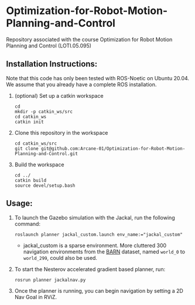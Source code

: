 # Optimization-for-Robot-Motion-Planning-and-Control
Repository associated with the course Optimization for Robot Motion Planning and Control (LOTI.05.095)

## Installation Instructions:

Note that this code has only been tested with ROS-Noetic on Ubuntu 20.04. We assume that you already have a complete ROS installation.

1. (optional) Set up a catkin workspace

	```
	cd
	mkdir -p catkin_ws/src
	cd catkin_ws
	catkin init
	```

2. Clone this repository in the workspace 

	```
	cd catkin_ws/src
	git clone git@github.com:Arcane-01/Optimization-for-Robot-Motion-Planning-and-Control.git
	```

3. Build the workspace

	```
	cd ../
	catkin build
	source devel/setup.bash
	```
## Usage: 

1. To launch the Gazebo simulation with the Jackal, run the following command:

	```
	roslaunch planner jackal_custom.launch env_name:="jackal_custom"
	```
	* jackal_custom is a sparse environment. More cluttered 300 navigation environments from the [BARN](https://cs.gmu.edu/~xiao/Research/BARN/BARN.html) dataset, named `world_0` to `world_299`, could also be used.

2. To start the Nesterov accelerated gradient based planner, run:
	```
	rosrun planner jackalnav.py
	```
	
3. Once the planner is running, you can begin navigation by setting a 2D Nav Goal in RViZ.